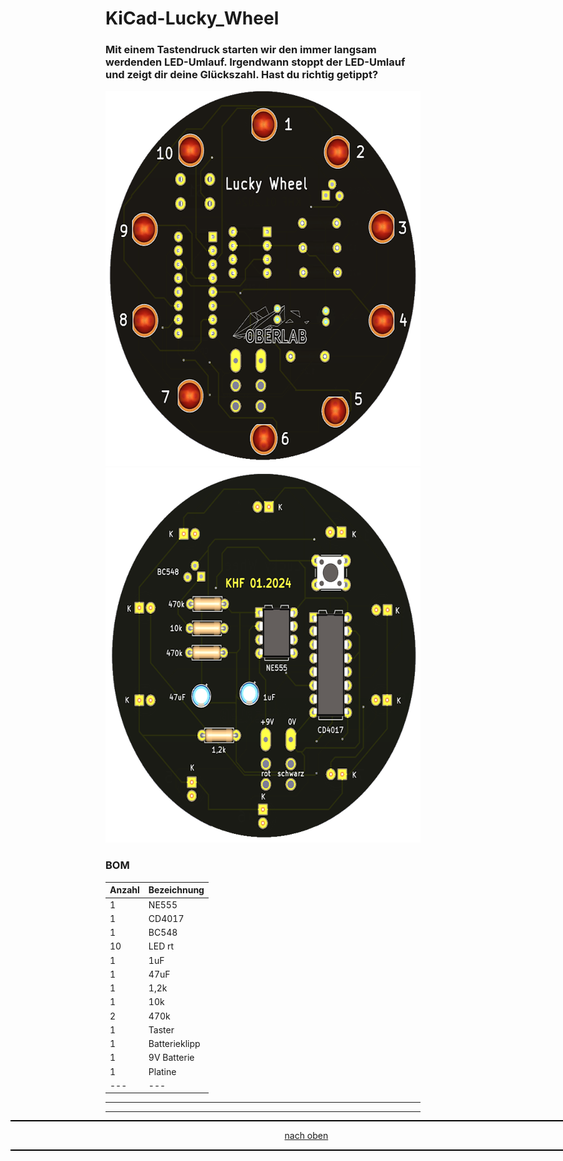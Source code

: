 <a name="oben"></a>

# KiCad-Lucky_Wheel

### Mit einem Tastendruck starten wir den immer langsam werdenden LED-Umlauf. Irgendwann stoppt der LED-Umlauf und zeigt dir deine Glückszahl. Hast du richtig getippt?


<img src="pic/luckywheel_F.png" height="600">  <img src="pic/luckywheel_B.png" height="600">


### BOM

| Anzahl | Bezeichnung | 
| -------- | -------- | 
| 1  |  NE555  |
|  1 |  CD4017  |
|  1 |  BC548  |
|  10 |  LED rt  |
| 1  |  1uF  |
| 1  |  47uF |
| 1  |  1,2k  |
|  1 |  10k  |
|  2 |  470k  |
|  1 |  Taster  |
|  1 |  Batterieklipp  | 
|  1 |   9V Batterie | 
|  1 |  Platine | 
|  --- |  --- | 



---

<div style="position:absolute; left:2cm; ">   
<ol class="breadcrumb" style="border-top: 2px solid black;border-bottom:2px solid black; height: 45px; width: 900px;"> <p align="center"><a href="#oben">nach oben</a></p></ol>
</div>  

---

